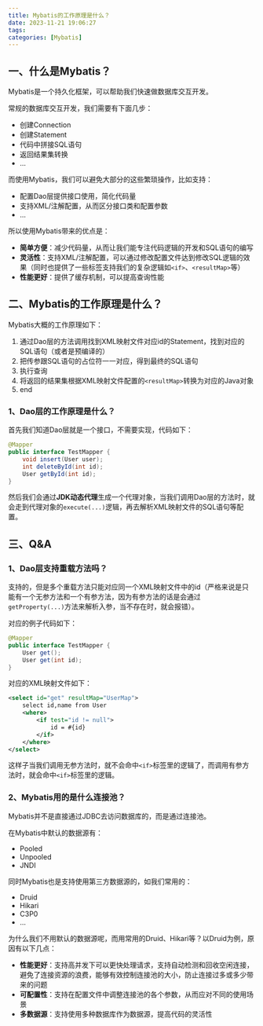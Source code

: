 ```yaml
---
title: Mybatis的工作原理是什么？
date: 2023-11-21 19:06:27
tags:
categories: [Mybatis]
---
```


## 一、什么是Mybatis？
Mybatis是一个持久化框架，可以帮助我们快速做数据库交互开发。

常规的数据库交互开发，我们需要有下面几步：
* 创建Connection
* 创建Statement
* 代码中拼接SQL语句
* 返回结果集转换
* ...

而使用Mybatis，我们可以避免大部分的这些繁琐操作，比如支持：
* 配置Dao层提供接口使用，简化代码量
* 支持XML/注解配置，从而区分接口类和配置参数
* ...

所以使用Mybatis带来的优点是：
* **简单方便**：减少代码量，从而让我们能专注代码逻辑的开发和SQL语句的编写
* **灵活性**：支持XML/注解配置，可以通过修改配置文件达到修改SQL逻辑的效果（同时也提供了一些标签支持我们的复杂逻辑如`<if>`、`<resultMap>`等）
* **性能更好**：提供了缓存机制，可以提高查询性能

## 二、Mybatis的工作原理是什么？
Mybatis大概的工作原理如下：
1. 通过Dao层的方法调用找到XML映射文件对应id的Statement，找到对应的SQL语句（或者是预编译的）
2. 把传参跟SQL语句的占位符一一对应，得到最终的SQL语句
3. 执行查询
4. 将返回的结果集根据XML映射文件配置的`<resultMap>`转换为对应的Java对象
5. end

### 1、Dao层的工作原理是什么？
首先我们知道Dao层就是一个接口，不需要实现，代码如下：
```java
@Mapper
public interface TestMapper {
    void insert(User user);
    int deleteById(int id);
    User getById(int id);
}
```

然后我们会通过**JDK动态代理**生成一个代理对象，当我们调用Dao层的方法时，就会走到代理对象的`execute(...)`逻辑，再去解析XML映射文件的SQL语句等配置。

## 三、Q&A
### 1、Dao层支持重载方法吗？
支持的，但是多个重载方法只能对应同一个XML映射文件中的id（严格来说是只能有一个无参方法和一个有参方法，因为有参方法的话是会通过`getProperty(...)`方法来解析入参，当不存在时，就会报错）。

对应的例子代码如下：
```java
@Mapper
public interface TestMapper {
    User get();
    User get(int id);
}
```
对应的XML映射文件如下：
```xml
<select id="get" resultMap="UserMap">
    select id,name from User
    <where>
        <if test="id != null">
            id = #{id}
        </if>
    </where>
</select>
```

这样子当我们调用无参方法时，就不会命中`<if>`标签里的逻辑了，而调用有参方法时，就会命中`<if>`标签里的逻辑。

### 2、Mybatis用的是什么连接池？
Mybatis并不是直接通过JDBC去访问数据库的，而是通过连接池。

在Mybatis中默认的数据源有：
* Pooled
* Unpooled
* JNDI

同时Mybatis也是支持使用第三方数据源的，如我们常用的：
* Druid
* Hikari
* C3P0
* ...

为什么我们不用默认的数据源呢，而用常用的Druid、Hikari等？以Druid为例，原因有以下几点：
* **性能更好**：支持高并发下可以更快处理请求，支持自动检测和回收空闲连接，避免了连接资源的浪费，能够有效控制连接池的大小，防止连接过多或多少带来的问题
* **可配置性**：支持在配置文件中调整连接池的各个参数，从而应对不同的使用场景
* **多数据源**：支持使用多种数据库作为数据源，提高代码的灵活性

